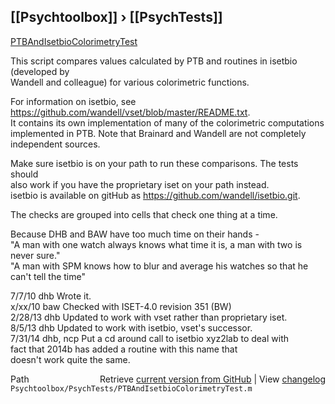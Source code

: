 ## [[Psychtoolbox]] &#8250; [[PsychTests]]

[PTBAndIsetbioColorimetryTest](PTBAndIsetbioColorimetryTest)  
  
This script compares values calculated by PTB and routines in isetbio (developed by  
Wandell and colleague) for various colorimetric functions.  
  
For information on isetbio, see https://github.com/wandell/vset/blob/master/README.txt.  
It contains its own implementation of many of the colorimetric computations   
implemented in PTB.  Note that Brainard and Wandell are not completely  
independent sources.  
  
Make sure isetbio is on your path to run these comparisons.  The tests should  
also work if you have the proprietary iset on your path instead.  
isetbio is available on gitHub as https://github.com/wandell/isetbio.git.  
  
The checks are grouped into cells that check one thing at a time.  
  
Because DHB and BAW have too much time on their hands -  
 "A man with one watch always knows what time it is, a man with two is never sure."  
 "A man with SPM knows how to blur and average his watches so that he can't tell the time"  
  
7/7/10  dhb  Wrote it.  
x/xx/10 baw  Checked with ISET-4.0 revision 351 (BW)  
2/28/13 dhb  Updated to work with vset rather than proprietary iset.  
8/5/13  dhb  Updated to work with isetbio, vset's successor.  
7/31/14 dhb, ncp Put a cd around call to isetbio xyz2lab to deal with  
             fact that 2014b has added a routine with this name that  
             doesn't work quite the same.  




<div class="code_header" style="text-align:right;">
  <span style="float:left;">Path&nbsp;&nbsp;</span> <span class="counter">Retrieve <a href=
  "https://raw.github.com/Psychtoolbox-3/Psychtoolbox-3/beta/Psychtoolbox/PsychTests/PTBAndIsetbioColorimetryTest.m">current version from GitHub</a> | View <a href=
  "https://github.com/Psychtoolbox-3/Psychtoolbox-3/commits/beta/Psychtoolbox/PsychTests/PTBAndIsetbioColorimetryTest.m">changelog</a></span>
</div>
<div class="code">
  <code>Psychtoolbox/PsychTests/PTBAndIsetbioColorimetryTest.m</code>
</div>

